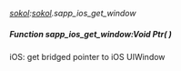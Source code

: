 _[sokol](../../modules/sokol/sokol-module.md):[sokol](../../modules/sokol/sokol-module.md).sapp\_ios\_get\_window_
##### Function sapp\_ios\_get\_window:Void Ptr(  )
iOS: get bridged pointer to iOS UIWindow
